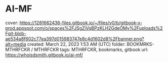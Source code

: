 # AI-MF

cover: https://1281662436-files.gitbook.io/~/files/v0/b/gitbook-x-prod.appspot.com/o/spaces%2FJSgZiVqBPzKLH2GdeOMy%2Fuploads%2Fgit-blob-ae534a8f602c77ea397d015983747e8c4d1602d8%2Fbanner.png?alt=media
created: March 22, 2023 1:53 AM (UTC)
folder: BOOKMRKS-MTHRFCKR / MTHRFCKR
tags: MTHRFCKR, bookmarks, gitbook
url: https://whoisdsmith.gitbook.io/ai-mf/